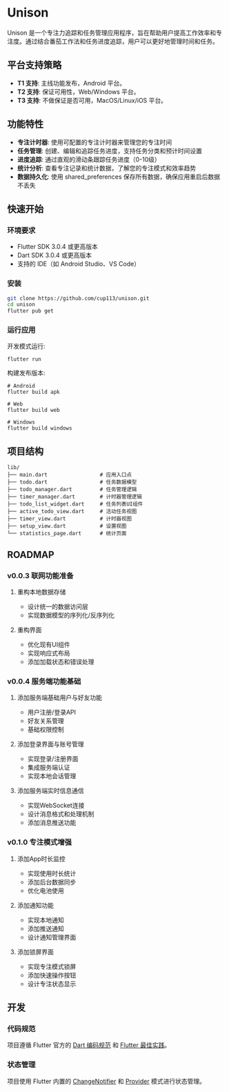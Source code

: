 # Unison

Unison 是一个专注力追踪和任务管理应用程序，旨在帮助用户提高工作效率和专注度。通过结合番茄工作法和任务进度追踪，用户可以更好地管理时间和任务。

## 平台支持策略

- **T1 支持**: 主线功能发布，Android 平台。
- **T2 支持**: 保证可用性，Web/Windows 平台。
- **T3 支持**: 不做保证是否可用，MacOS/Linux/iOS 平台。

## 功能特性

- **专注计时器**: 使用可配置的专注计时器来管理您的专注时间
- **任务管理**: 创建、编辑和追踪任务进度，支持任务分类和预计时间设置
- **进度追踪**: 通过直观的滑动条跟踪任务进度（0-10级）
- **统计分析**: 查看专注记录和统计数据，了解您的专注模式和效率趋势
- **数据持久化**: 使用 shared_preferences 保存所有数据，确保应用重启后数据不丢失

## 快速开始

### 环境要求

- Flutter SDK 3.0.4 或更高版本
- Dart SDK 3.0.4 或更高版本
- 支持的 IDE（如 Android Studio、VS Code）

### 安装

```bash
git clone https://github.com/cup113/unison.git
cd unison
flutter pub get
```

### 运行应用

开发模式运行:
```
flutter run
```

构建发布版本:
```
# Android
flutter build apk

# Web
flutter build web

# Windows
flutter build windows
```

## 项目结构

```
lib/
├── main.dart                 # 应用入口点
├── todo.dart                 # 任务数据模型
├── todo_manager.dart         # 任务管理逻辑
├── timer_manager.dart        # 计时器管理逻辑
├── todo_list_widget.dart     # 任务列表UI组件
├── active_todo_view.dart     # 活动任务视图
├── timer_view.dart           # 计时器视图
├── setup_view.dart           # 设置视图
└── statistics_page.dart      # 统计页面
```

## ROADMAP

### v0.0.3 联网功能准备

1. 重构本地数据存储
   - 设计统一的数据访问层
   - 实现数据模型的序列化/反序列化

2. 重构界面
   - 优化现有UI组件
   - 实现响应式布局
   - 添加加载状态和错误处理

### v0.0.4 服务端功能基础

1. 添加服务端基础用户与好友功能
   - 用户注册/登录API
   - 好友关系管理
   - 基础权限控制

2. 添加登录界面与账号管理
   - 实现登录/注册界面
   - 集成服务端认证
   - 实现本地会话管理

3. 添加服务端实时信息通信
   - 实现WebSocket连接
   - 设计消息格式和处理机制
   - 添加消息推送功能

### v0.1.0 专注模式增强

1. 添加App时长监控
   - 实现使用时长统计
   - 添加后台数据同步
   - 优化电池使用

2. 添加通知功能
   - 实现本地通知
   - 添加推送通知
   - 设计通知管理界面

3. 添加锁屏界面
   - 实现专注模式锁屏
   - 添加快速操作按钮
   - 设计专注状态显示

## 开发

### 代码规范

项目遵循 Flutter 官方的 [Dart 编码规范](https://dart.dev/guides/language/effective-dart) 和 [Flutter 最佳实践](https://flutter.dev/docs/perf/best-practices)。

### 状态管理

项目使用 Flutter 内置的 [ChangeNotifier](https://api.flutter.dev/flutter/foundation/ChangeNotifier-class.html) 和 [Provider](https://pub.dev/packages/provider) 模式进行状态管理。
